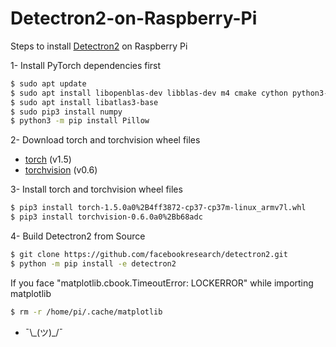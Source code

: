 # Detectron2-on-Raspberry-Pi
Steps to install [Detectron2][df] on Raspberry Pi

[df]: <https://github.com/facebookresearch/detectron2>

  1- Install PyTorch dependencies first
  ```sh
  $ sudo apt update
  $ sudo apt install libopenblas-dev libblas-dev m4 cmake cython python3-dev python3-yaml python3-setuptools python3-wheel python3-pillow python3-numpy
  $ sudo apt install libatlas3-base
  $ sudo pip3 install numpy
  $ python3 -m pip install Pillow
  ```
  
  2- Download torch and torchvision wheel files
  - [torch][df1] (v1.5)
  - [torchvision][df2] (v0.6)
  
  [df1]: <https://github.com/maltequast/pytorch_arm_whl>
  [df2]: <https://github.com/overclock98/pytorch-torchvision-v0.6.0-armv7l.whl_RPi>
  
  3- Install torch and torchvision wheel files
  ```sh
  $ pip3 install torch-1.5.0a0%2B4ff3872-cp37-cp37m-linux_armv7l.whl
  $ pip3 install torchvision-0.6.0a0%2Bb68adc
  ```
  
  4- Build Detectron2 from Source
  ```sh
  $ git clone https://github.com/facebookresearch/detectron2.git
  $ python -m pip install -e detectron2
  ```
  
  If you face "matplotlib.cbook.TimeoutError: LOCKERROR" while importing matplotlib
  ```sh
  $ rm -r /home/pi/.cache/matplotlib
  ```
  
  - ¯\\\_(ツ)\_/¯
